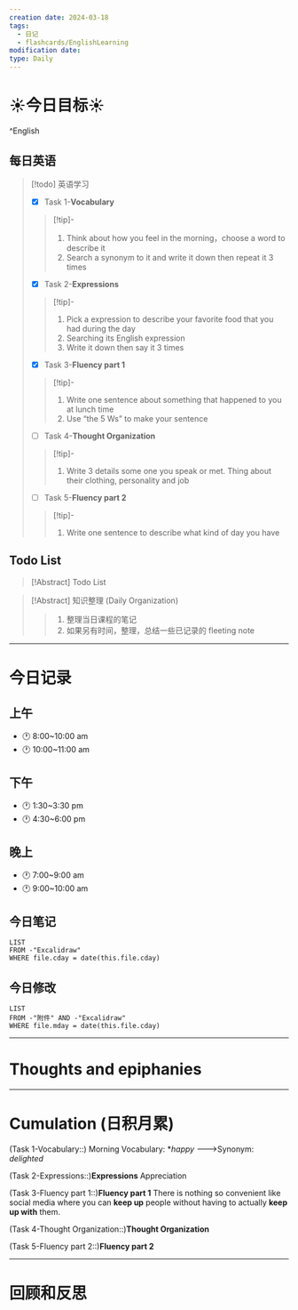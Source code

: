 ```yaml
---
creation date: 2024-03-18
tags:
  - 日记
  - flashcards/EnglishLearning
modification date: 
type: Daily
---
```


# ☀今日目标☀
^English
## 每日英语
> [!todo] 英语学习
> - [x]  Task 1-**Vocabulary**
> >[!tip]- 
> >	1. Think about how you feel in the morning，choose a word to describe it
> >	2. Search a synonym to it and write it down then repeat it 3 times
> - [x]  Task 2-**Expressions**
> >[!tip]-
> >	1. Pick a expression to describe your favorite food that you had during the day
> >	2. Searching its English expression
> >	3. Write it down then say it 3 times
> - [x] Task 3-**Fluency part 1**
> > [!tip]-
> >	1. Write one sentence about something that happened to you at lunch time
> >	2. Use “the 5 Ws”  to make your sentence
> - [ ] Task 4-**Thought Organization**
> > [!tip]-
> >	1. Write 3 details some one you speak or met. Thing about their clothing, personality and job
> - [ ] Task 5-**Fluency part 2**
> > [!tip]-
> >	1. Write one sentence to describe what kind of day you have
## Todo List
>[!Abstract] Todo List
>>

>[!Abstract] 知识整理 (Daily Organization)
>>1. 整理当日课程的笔记 
>> 2. 如果另有时间，整理，总结一些已记录的 fleeting note

---
# 今日记录
## 上午
- 🕐 8:00~10:00 am
- 🕐 10:00~11:00 am
## 下午
- 🕐 1:30~3:30 pm
- 🕐 4:30~6:00 pm
## 晚上
- 🕐 7:00~9:00 am
- 🕐 9:00~10:00 am
## 今日笔记
```dataview
LIST 
FROM -"Excalidraw"
WHERE file.cday = date(this.file.cday)
```
## 今日修改
```dataview
LIST 
FROM -"附件" AND -"Excalidraw"
WHERE file.mday = date(this.file.cday) 
```

---
# Thoughts and epiphanies

---
# Cumulation (日积月累)
(Task 1-Vocabulary::) Morning Vocabulary: **happy* --->Synonym: *delighted*
<!--SR:!2024-05-03,9,230-->

(Task 2-Expressions::)**Expressions**
Appreciation 

(Task 3-Fluency part 1::)**Fluency part 1**
There is nothing so convenient like social media where you can **keep up** people without having to actually **keep up with** them.

(Task 4-Thought Organization::)**Thought Organization**

(Task 5-Fluency part 2::)**Fluency part 2**

---
# 回顾和反思